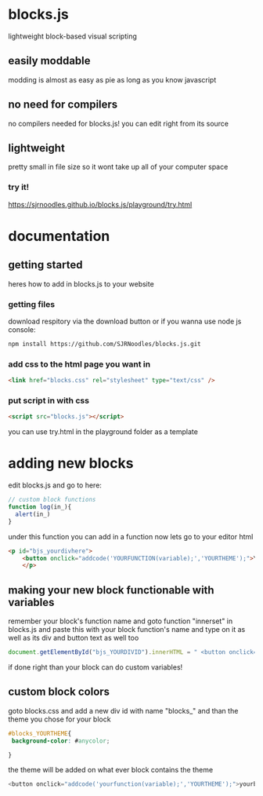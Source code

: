 # blocks.js
lightweight block-based visual scripting
## easily moddable
modding is almost as easy as pie as long as you know javascript
## no need for compilers
no compilers needed for blocks.js! you can edit right from its source
## lightweight
pretty small in file size so it wont take up all of your computer space

### try it!
https://sjrnoodles.github.io/blocks.js/playground/try.html

# documentation

## getting started
heres how to add in blocks.js to your website

### getting files
download respitory via the download button or if you wanna use node js console:
```bash
npm install https://github.com/SJRNoodles/blocks.js.git
```

### add css to the html page you want in

```html
<link href="blocks.css" rel="stylesheet" type="text/css" />
```
### put script in with css
```html
<script src="blocks.js"></script>
```
you can use try.html in the playground folder as a template

# adding new blocks
edit blocks.js and go to here:
```javascript
// custom block functions
function log(in_){
  alert(in_)
}
```

under this function you can add in a function
now lets go to your editor html
```html
<p id="bjs_yourdivhere">
    <button onclick="addcode('YOURFUNCTION(variable);','YOURTHEME');">YOURBUTTOMTHEME</button>
    </p>
```

## making your new block functionable with variables
remember your block's function name and goto function "innerset" in blocks.js and paste this with your block function's name and type on it as well as its div and button text as well too
```javascript
document.getElementById("bjs_YOURDIVID").innerHTML = " <button onclick='addcode(" + '"YOURFUNCTION(' + evalname + ');","YOURTHEME"' + ");'>BUTTON TEXT</button>";
```
if done right than your block can do custom variables!

## custom block colors
goto blocks.css and add a new div id with name "blocks_" and than the theme you chose for your block
 ```css
 #blocks_YOURTHEME{
  background-color: #anycolor;
 
}
 ```
 the theme will be added on what ever block contains the theme
 ```javascript
 <button onclick="addcode('yourfunction(variable);','YOURTHEME');">yourbutton</button>
 ```

